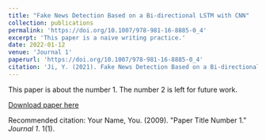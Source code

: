 ```yaml
---
title: "Fake News Detection Based on a Bi-directional LSTM with CNN"
collection: publications
permalink: 'https://doi.org/10.1007/978-981-16-8885-0_4'
excerpt: 'This paper is a naive writing practice.'
date: 2022-01-12
venue: 'Journal 1'
paperurl: 'https://doi.org/10.1007/978-981-16-8885-0_4'
citation: 'Ji, Y. (2021). Fake News Detection Based on a Bi-directional LSTM with CNN. In: Cao, W., Ozcan, A., Xie, H., Guan, B. (eds) Computing and Data Science. CONF-CDS 2021. Communications in Computer and Information Science, vol 1513. Springer, Singapore. https://doi.org/10.1007/978-981-16-8885-0_4'
---
```

This paper is about the number 1. The number 2 is left for future work.

[Download paper here](http://academicpages.github.io/files/paper1.pdf)

Recommended citation: Your Name, You. (2009). "Paper Title Number 1." <i>Journal 1</i>. 1(1).